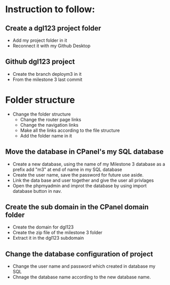 # Instruction to follow:

## Create a dgl123 project folder
- Add my project folder in it
- Reconnect it with my Github Desktop
## Github dgl123 project
- Create the branch deploym3 in it
- From the milestone 3 last commit
# Folder structure
- Change the folder structure
    - Change the router page links
    - Change the navigation links
    - Make all the links according to the file structure
    - Add the folder name in it
## Move the database in CPanel's my SQL database
- Create a new database, using the name of my Milestone 3 database as a prefix add "m3" at end of name in my SQL database
- Create the user name, save the password for future use aside.
- Link the data base and user together and give the user all privlages
- Open the phpmyadmin and improt the database by using import database button in nav.
## Create the sub domain in the CPanel domain folder
- Create the domain for dgl123
- Create the zip file of the milestone 3 folder
- Extract it in the dgl123 subdomain

## Change the database configuration of project
- Change the user name and password which created in database my SQL
- Chnage the database name according to the new database name.
